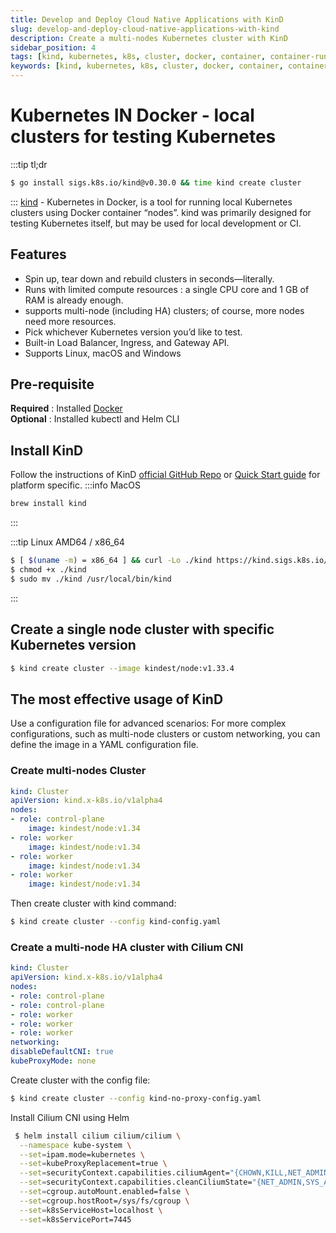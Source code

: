 ```yaml
---
title: Develop and Deploy Cloud Native Applications with KinD
slug: develop-and-deploy-cloud-native-applications-with-kind
description: Create a multi-nodes Kubernetes cluster with KinD
sidebar_position: 4
tags: [kind, kubernetes, k8s, cluster, docker, container, container-runtime, cloud-native, application, cncf, development, paas]
keywords: [kind, kubernetes, k8s, cluster, docker, container, container-runtime, cloud-native, application, cncf, development, paas]
---
```

# Kubernetes IN Docker - local clusters for testing Kubernetes
:::tip tl;dr
```sh
$ go install sigs.k8s.io/kind@v0.30.0 && time kind create cluster
```
:::
[kind](https://kind.sigs.k8s.io/) - Kubernetes in Docker, is a tool for running local Kubernetes clusters using Docker container “nodes”.
kind was primarily designed for testing Kubernetes itself, but may be used for local development or CI.  
## Features
- Spin up, tear down and rebuild clusters in seconds—literally.
- Runs with limited compute resources : a single CPU core and 1 GB of RAM is already enough.
- supports multi-node (including HA) clusters; of course, more nodes need more resources.
- Pick whichever Kubernetes version you’d like to test.
- Built-in Load Balancer, Ingress, and Gateway API.
- Supports Linux, macOS and Windows  
## Pre-requisite
**Required** : Installed [Docker](/blog/docker-quick-install)  
**Optional** : Installed kubectl and Helm CLI

## Install KinD
Follow the instructions of KinD [official GitHub Repo](https://github.com/kubernetes-sigs/kind) or [Quick Start guide](https://kind.sigs.k8s.io/docs/user/quick-start/) for platform specific.
:::info MacOS
```sh
brew install kind
```
:::

:::tip Linux AMD64 / x86_64
```sh
$ [ $(uname -m) = x86_64 ] && curl -Lo ./kind https://kind.sigs.k8s.io/dl/v0.30.0/kind-$(uname)-amd64
$ chmod +x ./kind
$ sudo mv ./kind /usr/local/bin/kind
```
:::

## Create a single node cluster with specific Kubernetes version
```sh
$ kind create cluster --image kindest/node:v1.33.4
```

## The most effective usage of KinD
Use a configuration file for advanced scenarios: For more complex configurations, such as multi-node clusters or custom networking, you can define the image in a YAML configuration file.

### Create multi-nodes Cluster
```yaml title=kind-config.yaml
kind: Cluster
apiVersion: kind.x-k8s.io/v1alpha4
nodes:
- role: control-plane
    image: kindest/node:v1.34
- role: worker
    image: kindest/node:v1.34
- role: worker
    image: kindest/node:v1.34
- role: worker
    image: kindest/node:v1.34
```

Then create cluster with kind command:
```sh
$ kind create cluster --config kind-config.yaml
```

### Create a multi-node HA cluster with Cilium CNI
```yaml title=kind-no-proxy-config.yaml
kind: Cluster
apiVersion: kind.x-k8s.io/v1alpha4
nodes:
- role: control-plane
- role: control-plane
- role: worker
- role: worker
- role: worker
networking:
disableDefaultCNI: true
kubeProxyMode: none
```
Create cluster with the config file:
```sh
$ kind create cluster --config kind-no-proxy-config.yaml
```

Install Cilium CNI using Helm
```sh
 $ helm install cilium cilium/cilium \
  --namespace kube-system \
  --set=ipam.mode=kubernetes \
  --set=kubeProxyReplacement=true \
  --set=securityContext.capabilities.ciliumAgent="{CHOWN,KILL,NET_ADMIN,NET_RAW,IPC_LOCK,SYS_ADMIN,SYS_RESOURCE,DAC_OVERRIDE,FOWNER,SETGID,SETUID}" \
  --set=securityContext.capabilities.cleanCiliumState="{NET_ADMIN,SYS_ADMIN,SYS_RESOURCE}" \
  --set=cgroup.autoMount.enabled=false \
  --set=cgroup.hostRoot=/sys/fs/cgroup \
  --set=k8sServiceHost=localhost \
  --set=k8sServicePort=7445
```
